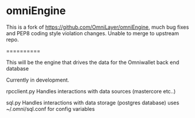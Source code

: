 omniEngine
==========

This is a fork of https://github.com/OmniLayer/omniEngine, much bug fixes and PEP8 coding style violation changes. Unable to merge to upstream repo.

==========

This will be the engine that drives the data for the Omniwallet back end database

Currently in development.

rpcclient.py
 Handles interactions with data sources (mastercore etc..)

sql.py
  Handles interactions with data storage (postgres database)
  uses ~/.omni/sql.conf  for config variables
